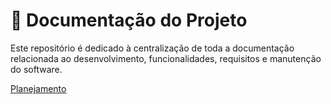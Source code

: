 # 📄 Documentação do Projeto

Este repositório é dedicado à centralização de toda a documentação relacionada ao desenvolvimento, funcionalidades, requisitos e manutenção do software.


[Planejamento ](https://docs.google.com/document/d/15geY_IHGuI_kUE2HMbApIpFcfOm9KtTybC98m8Fkg0c/edit?tab=t.0)
